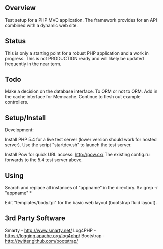 Overview
--------

Test setup for a PHP MVC application.  The framework provides for an API combined with a dynamic web site.  

Status
------

This is only a starting point for a robust PHP application and a work in progress.  This is not PRODUCTION ready and will likely be updated frequently in the near term. 

Todo
----

Make a decision on the database interface.  To ORM or not to ORM.  Add in the cache interface for Memcache. 
Continue to flesh out example controllers. 

Setup/Install
-------------

Development:

Install PHP 5.4 for a live test server (lower version should work for hosted server).
Use the script "startdev.sh" to launch the test server.

Install Pow for quick URL access: http://pow.cx/
The existing config.ru forwards to the 5.4 test server above. 

Using
-----

Search and replace all instances of "appname" in the directory. 
$> grep -r "appname" *

Edit "templates/body.tpl" for the basic web layout (bootstrap fluid layout).

3rd Party Software
------------------

Smarty - http://www.smarty.net/
Log4PHP - https://logging.apache.org/log4php/
Bootstrap - http://twitter.github.com/bootstrap/
